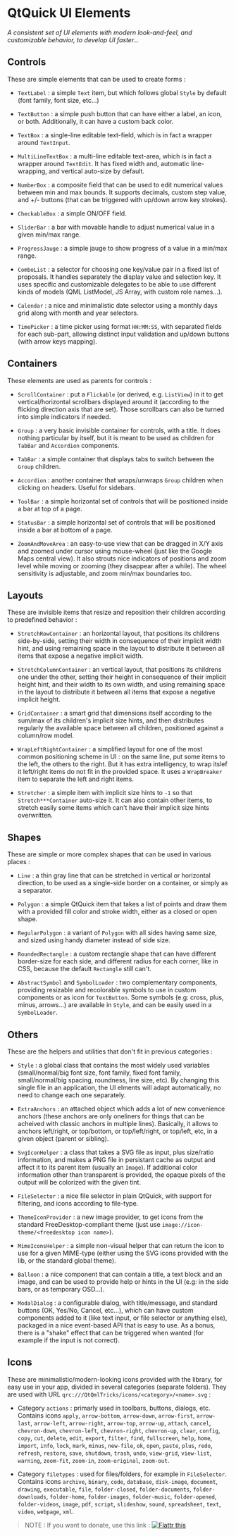 QtQuick UI Elements
===================

_A consistent set of UI elements with modern look-and-feel, and customizable behavior, to develop UI faster..._


## Controls

These are simple elements that can be used to create forms :

* `TextLabel` : a simple `Text` item, but which follows global `Style` by default (font family, font size, etc...)

* `TextButton` : a simple push button that can have either a label, an icon, or both. Additionally, it can have a custom back color.

* `TextBox` : a single-line editable text-field, which is in fact a wrapper around `TextInput`.

* `MultiLineTextBox` : a multi-line editable text-area, which is in fact a wrapper around `TextEdit`. It has fixed width and, automatic line-wrapping, and vertical auto-size by default.

* `NumberBox` : a composite field that can be used to edit numerical values between min and max bounds. It supports decimals, custom step value, and +/- buttons (that can be triggered with up/down arrow key strokes).

* `CheckableBox` : a simple ON/OFF field.

* `SliderBar` : a bar with movable handle to adjust numerical value in a given min/max range.

* `ProgressJauge` : a simple jauge to show progress of a value in a min/max range.

* `ComboList` : a selector for choosing one key/value pair in a fixed list of proposals. It handles separately the display value and selection key. It uses specific and customizable delegates to be able to use different kinds of models (QML ListModel, JS Array, with custom role names...).

* `Calendar` : a nice and minimalistic date selector using a monthly days grid along with month and year selectors.

* `TimePicker` : a time picker using format `HH:MM:SS`, with separated fields for each sub-part, allowing distinct input validation and up/down buttons (with arrow keys mapping).


## Containers

These elements are used as parents for controls :

* `ScrollContainer` : put a `Flickable` (or derived, e.g. `ListView`) in it to get vertical/horizontal scrollbars displayed around it (according to the flicking direction axis that are set). Those scrollbars can also be turned into simple indicators if needed.

* `Group` : a very basic invisible container for controls, with a title. It does nothing particular by itself, but it is meant to be used as children for `TabBar` and `Accordion` components.

* `TabBar` : a simple container that displays tabs to switch between the `Group` children.

* `Accordion` : another container that wraps/unwraps `Group` children when clicking on headers. Useful for sidebars.

* `ToolBar` : a simple horizontal set of controls that will be positioned inside a bar at top of a page.

* `StatusBar` : a simple horizontal set of controls that will be positioned inside a bar at bottom of a page.

* `ZoomAndMoveArea` : an easy-to-use view that can be dragged in X/Y axis and zoomed under cursor using mouse-wheel (just like the Google Maps central view). It also strouts nice indicators of positions and zoom level while moving or zooming (they disappear after a while). The wheel sensitivity is adjustable, and zoom min/max boundaries too.


## Layouts

These are invisible items that resize and reposition their children according to predefined behavior :

* `StretchRowContainer` : an horizontal layout, that positions its childrens side-by-side, setting their width in consequence of their implicit width hint, and using remaining space in the layout to distribute it between all items that expose a negative implicit width.

* `StretchColumnContainer` : an vertical layout, that positions its childrens one under the other, setting their height in consequence of their implicit height hint, and their width to its own width, and using remaining space in the layout to distribute it between all items that expose a negative implicit height.

* `GridContainer` : a smart grid that dimensions itself according to the sum/max of its children's implicit size hints, and then distributes regularly the available space between all children, positioned against a column/row model.

* `WrapLeftRightContainer` : a simplified layout for one of the most common positioning scheme in UI : on the same line, put some items to the left, the others to the right. But it has extra intelligency, to wrap itslef it left/right items do not fit in the provided space. It uses a `WrapBreaker` item to separate the left and right items.

* `Stretcher` : a simple item with implicit size hints to `-1` so that `Stretch***Container` auto-size it. It can also contain other items, to stretch easily some items which can't have their implicit size hints overwritten.


## Shapes

These are simple or more complex shapes that can be used in various places :

* `Line` : a thin gray line that can be stretched in vertical or horizontal direction, to be used as a single-side border on a container, or simply as a separator.

* `Polygon` : a simple QtQuick item that takes a list of points and draw them with a provided fill color and stroke width, either as a closed or open shape.

* `RegularPolygon` : a variant of `Polygon` with all sides having same size, and sized using handy diameter instead of side size.

* `RoundedRectangle` : a custom rectangle shape that can have different border-size for each side, and different radius for each corner, like in CSS, because the default `Rectangle` still can't.

* `AbstractSymbol` and `SymbolLoader` : two complementary components, providing resizable and recolorable symbols to use in custom components or as icon for `TextButton`. Some symbols (e.g: cross, plus, minus, arrows...) are available in `Style`, and can be easily used in a `SymbolLoader`.


## Others

These are the helpers and utilities that don't fit in previous categories :

* `Style` : a global class that contains the most widely used variables (small/normal/big font size, font family, fixed font family, small/normal/big spacing, roundness, line size, etc). By changing this single file in an application, the UI elments will adapt automatically, no need to change each one separately.

* `ExtraAnchors` : an attached object which adds a lot of new convenience anchors (these anchors are only oneliners for things that can be acheived with classic anchors in multiple lines). Basically, it allows to anchors left/right, or top/bottom, or top/left/right, or top/left, etc, in a given object (parent or sibling).

* `SvgIconHelper` : a class that takes a SVG file as input, plus size/ratio information, and makes a PNG file in persistant cache as output and affect it to its parent item (usually an `Image`). If additional color information other than transparent is provided, the opaque pixels of the output will be colorized with the given tint.

* `FileSelector` : a nice file selector in plain QtQuick, with support for filtering, and icons according to file-type.

* `ThemeIconProvider` : a new image provider, to get icons from the standard FreeDesktop-compliant theme (just use `image://icon-theme/<freedesktop icon name>`).

* `MimeIconsHelper` : a simple non-visual helper that can return the icon to use for a given MIME-type (either using the SVG icons provided with the lib, or the standard global theme).

* `Balloon` : a nice component that can contain a title, a text block and an image, and can be used to provide help or hints in the UI (e.g: in the side bars, or as temporary OSD...).

* `ModalDialog` : a configurable dialog, with title/message, and standard buttons (OK, Yes/No, Cancel, etc...), which can have custom components added to it (like text input, or file selector or anything else), packaged in a nice event-based API that is easy to use. As a bonus, there is a "shake" effect that can be triggered when wanted (for example if the input is not correct).


## Icons

These are minimalistic/modern-looking icons provided with the library, for easy use in your app, divided in several categories (separate folders). They are used with URL `qrc:///QtQmlTricks/icons/<category>/<name>.svg` :

* Category `actions` : primarly used in toolbars, buttons, dialogs, etc. Contains icons `apply`, `arrow-bottom`, `arrow-down`, `arrow-first`, `arrow-last`, `arrow-left`, `arrow-right`, `arrow-top`, `arrow-up`, `attach`, `cancel`, `chevron-down`, `chevron-left`, `chevron-right`, `chevron-up`, `clear`, `config`, `copy`, `cut`, `delete`, `edit`, `export`, `filter`, `find`, `fullscreen`, `help`, `home`, `import`, `info`, `lock`, `mark`, `minus`, `new-file`, `ok`, `open`, `paste`, `plus`, `redo`, `refresh`, `restore`, `save`, `shutdown`, `trash`, `undo`, `view-grid`, `view-list`, `warning`, `zoom-fit`, `zoom-in`, `zoom-original`, `zoom-out`.

* Category `filetypes` : used for files/folders, for example in `FileSelector`. Contains icons `archive`, `binary`, `code`, `database`, `disk-image`, `document`, `drawing`, `executable`, `file`, `folder-closed`, `folder-documents`, `folder-downloads`, `folder-home`, `folder-images`, `folder-music`, `folder-opened`, `folder-videos`, `image`, `pdf`, `script`, `slideshow`, `sound`, `spreadsheet`, `text`, `video`, `webpage`, `xml`.


> NOTE : If you want to donate, use this link : [![Flattr this](http://api.flattr.com/button/flattr-badge-large.png)](https://flattr.com/submit/auto?user_id=thebootroo&url=http://gitlab.unique-conception.org/qt-qml-tricks/qt-quick-ui-elements)
